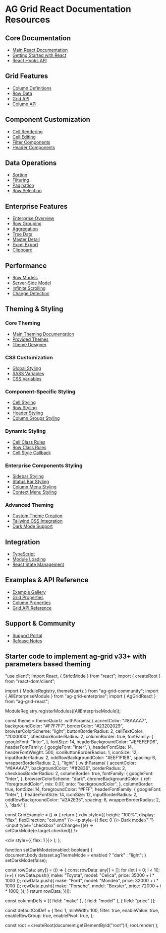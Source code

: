 # AG Grid React Documentation Resources

## Core Documentation
- [Main React Documentation](https://www.ag-grid.com/react-data-grid/)
- [Getting Started with React](https://www.ag-grid.com/react-data-grid/getting-started/)
- [React Hooks API](https://www.ag-grid.com/react-data-grid/hooks/)

## Grid Features
- [Column Definitions](https://www.ag-grid.com/react-data-grid/column-definitions/)
- [Row Data](https://www.ag-grid.com/react-data-grid/row-data/)
- [Grid API](https://www.ag-grid.com/react-data-grid/grid-api/)
- [Column API](https://www.ag-grid.com/react-data-grid/column-api/)

## Component Customization
- [Cell Rendering](https://www.ag-grid.com/react-data-grid/component-cell-renderer/)
- [Cell Editing](https://www.ag-grid.com/react-data-grid/component-cell-editor/)
- [Filter Components](https://www.ag-grid.com/react-data-grid/component-filter/)
- [Header Components](https://www.ag-grid.com/react-data-grid/component-header/)

## Data Operations
- [Sorting](https://www.ag-grid.com/react-data-grid/row-sorting/)
- [Filtering](https://www.ag-grid.com/react-data-grid/filtering/)
- [Pagination](https://www.ag-grid.com/react-data-grid/server-side-model-pagination/)
- [Row Selection](https://www.ag-grid.com/react-data-grid/row-selection/)

## Enterprise Features
- [Enterprise Overview](https://www.ag-grid.com/react-data-grid/licensing/)
- [Row Grouping](https://www.ag-grid.com/react-data-grid/grouping/)
- [Aggregation](https://www.ag-grid.com/react-data-grid/aggregation/)
- [Tree Data](https://www.ag-grid.com/react-data-grid/tree-data/)
- [Master Detail](https://www.ag-grid.com/react-data-grid/master-detail/)
- [Excel Export](https://www.ag-grid.com/react-data-grid/excel-export/)
- [Clipboard](https://www.ag-grid.com/react-data-grid/clipboard/)

## Performance
- [Row Models](https://www.ag-grid.com/react-data-grid/row-models/)
- [Server-Side Model](https://www.ag-grid.com/react-data-grid/server-side-model/)
- [Infinite Scrolling](https://www.ag-grid.com/react-data-grid/infinite-scrolling/)
- [Change Detection](https://www.ag-grid.com/react-data-grid/change-detection/)

## Theming & Styling

### Core Theming
- [Main Theming Documentation](https://www.ag-grid.com/react-data-grid/themes/)
- [Provided Themes](https://www.ag-grid.com/react-data-grid/themes-provided/)
- [Theme Designer](https://www.ag-grid.com/react-data-grid/themes-customising/)

### CSS Customization
- [Global Styling](https://www.ag-grid.com/react-data-grid/global-style-customisation/)
- [SASS Variables](https://www.ag-grid.com/react-data-grid/sass-variables/)
- [CSS Variables](https://www.ag-grid.com/react-data-grid/css-variables/)

### Component-Specific Styling
- [Cell Styling](https://www.ag-grid.com/react-data-grid/cell-styles/)
- [Row Styling](https://www.ag-grid.com/react-data-grid/row-styles/)
- [Header Styling](https://www.ag-grid.com/react-data-grid/header-rendering/)
- [Column Groups Styling](https://www.ag-grid.com/react-data-grid/column-groups/)

### Dynamic Styling
- [Cell Class Rules](https://www.ag-grid.com/react-data-grid/cell-styles/#cell-class-rules)
- [Row Class Rules](https://www.ag-grid.com/react-data-grid/row-styles/#row-class-rules)
- [Cell Style Callback](https://www.ag-grid.com/react-data-grid/cell-styles/#cell-style-cell-class)

### Enterprise Components Styling
- [Sidebar Styling](https://www.ag-grid.com/react-data-grid/side-bar/)
- [Status Bar Styling](https://www.ag-grid.com/react-data-grid/status-bar/)
- [Column Menu Styling](https://www.ag-grid.com/react-data-grid/column-menu/)
- [Context Menu Styling](https://www.ag-grid.com/react-data-grid/context-menu/)

### Advanced Theming
- [Custom Theme Creation](https://www.ag-grid.com/react-data-grid/themes-customising/#creating-a-custom-theme)
- [Tailwind CSS Integration](https://www.ag-grid.com/react-data-grid/themes-customising/#tailwind-css-integration)
- [Dark Mode Support](https://www.ag-grid.com/react-data-grid/themes-customising/#dark-mode-support)

## Integration
- [TypeScript](https://www.ag-grid.com/react-data-grid/typescript-interface-definitions/)
- [Module Loading](https://www.ag-grid.com/react-data-grid/modules/)
- [React State Management](https://www.ag-grid.com/react-data-grid/redux-integration/)

## Examples & API Reference
- [Example Gallery](https://www.ag-grid.com/example-runner/)
- [Grid Properties](https://www.ag-grid.com/react-data-grid/grid-options/)
- [Column Properties](https://www.ag-grid.com/react-data-grid/column-properties/)
- [Grid API Reference](https://www.ag-grid.com/react-data-grid/grid-api-reference/)

## Support & Community
- [Support Portal](https://www.ag-grid.com/forum/)
- [Release Notes](https://www.ag-grid.com/changelog/)


## Starter code to implement ag-grid v33+ with parameters based theming
"use client";
import React, { StrictMode } from "react";
import { createRoot } from "react-dom/client";

import { ModuleRegistry, themeQuartz } from "ag-grid-community";
import { AllEnterpriseModule } from "ag-grid-enterprise";
import { AgGridReact } from "ag-grid-react";

ModuleRegistry.registerModules([AllEnterpriseModule]);

const theme = themeQuartz
  .withParams(
    {
      accentColor: "#8AAAA7",
      backgroundColor: "#F7F7F7",
      borderColor: "#23202029",
      browserColorScheme: "light",
      buttonBorderRadius: 2,
      cellTextColor: "#000000",
      checkboxBorderRadius: 2,
      columnBorder: true,
      fontFamily: {
        googleFont: "Inter",
      },
      fontSize: 14,
      headerBackgroundColor: "#EFEFEFD6",
      headerFontFamily: {
        googleFont: "Inter",
      },
      headerFontSize: 14,
      headerFontWeight: 500,
      iconButtonBorderRadius: 1,
      iconSize: 12,
      inputBorderRadius: 2,
      oddRowBackgroundColor: "#EEF1F1E8",
      spacing: 6,
      wrapperBorderRadius: 2,
    },
    "light"
  )
  .withParams(
    {
      accentColor: "#8AAAA7",
      backgroundColor: "#1f2836",
      borderRadius: 2,
      checkboxBorderRadius: 2,
      columnBorder: true,
      fontFamily: {
        googleFont: "Inter",
      },
      browserColorScheme: "dark",
      chromeBackgroundColor: {
        ref: "foregroundColor",
        mix: 0.07,
        onto: "backgroundColor",
      },
      columnBorder: true,
      fontSize: 14,
      foregroundColor: "#FFF",
      headerFontFamily: {
        googleFont: "Inter",
      },
      headerFontSize: 14,
      iconSize: 12,
      inputBorderRadius: 2,
      oddRowBackgroundColor: "#2A2E35",
      spacing: 6,
      wrapperBorderRadius: 2,
    },
    "dark"
  );

const GridExample = () => {
  return (
    <div style={{ height: "100%", display: "flex", flexDirection: "column" }}>
      <p style={{ flex: 0 }}>
        <label>
          Dark mode:{" "}
          <input
            type="checkbox"
            onChange={(e) => setDarkMode(e.target.checked)}
          />
        </label>
      </p>
      <div style={{ flex: 1 }}>
        <AgGridReact
          theme={theme}
          columnDefs={columnDefs}
          rowData={rowData}
          defaultColDef={defaultColDef}
          sideBar
        />
      </div>
    </div>
  );
};

function setDarkMode(enabled: boolean) {
  document.body.dataset.agThemeMode = enabled ? "dark" : "light";
}
setDarkMode(false);

const rowData: any[] = (() => {
  const rowData: any[] = [];
  for (let i = 0; i < 10; i++) {
    rowData.push({ make: "Toyota", model: "Celica", price: 35000 + i * 1000 });
    rowData.push({ make: "Ford", model: "Mondeo", price: 32000 + i * 1000 });
    rowData.push({
      make: "Porsche",
      model: "Boxster",
      price: 72000 + i * 1000,
    });
  }
  return rowData;
})();

const columnDefs = [{ field: "make" }, { field: "model" }, { field: "price" }];

const defaultColDef = {
  flex: 1,
  minWidth: 100,
  filter: true,
  enableValue: true,
  enableRowGroup: true,
  enablePivot: true,
};

const root = createRoot(document.getElementById("root")!);
root.render(
  <StrictMode>
    <GridExample />
  </StrictMode>
);

